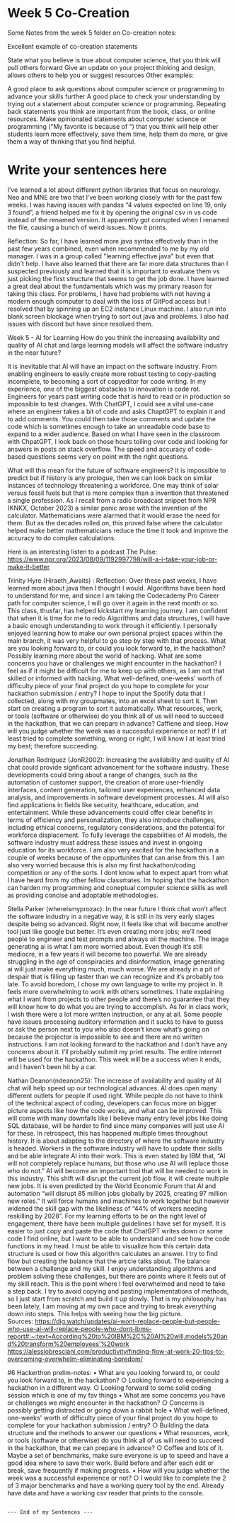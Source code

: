 # Week 5 Co-Creation

Some Notes from the week 5 folder on Co-creation notes:

Excellent example of co-creation statements

State what you believe is true about computer science, that you think will pull others forward
Give an update on your project thinking and design, allows others to help you or suggest resources
Other examples:

A good place to ask questions about computer science or programming to advance your skills further
A good place to check your understanding by trying out a statement about computer science or programming.
Repeating back statements you think are important from the book, class, or online resources.
Make opinionated statements about computer science or programming ("My favorite is because of ") that you think will help other students learn more effectively, save them time, help them do more, or give them a way of thinking that you find helpful.

# Write your sentences here
I’ve learned a lot about different python libraries that focus on neurology. Neo and MNE are two that I’ve been working closely with for the past few weeks. I was having issues with pandas “4 values expected on line 19, only 3 found”, a friend helped me fix it by opening the original csv in vs code instead of the renamed version. It apparently got corrupted when I renamed the file, causing a bunch of weird issues. Now it prints.

Reflection: So far, I have learned more java syntax effectively than in the past few years combined, even when recommended to me by my old manager. I was in a group called "learning effective java" but even that didn't help.  I have also learned that there are far more data structures than I suspected previously and learned that it is important to evaluate them vs just picking the first structure that seems to get the job done. I have learned a great deal about the fundamentals which was my primary reason for taking this class. For problems, I have had problems with not having a modern enough computer to deal with the loss of GitPod access but I resolved that by spinning up an EC2 instance Linux machine. I also run into blank screen blockage when trying to sort out java and problems. I also had issues with discord but have since resolved them.

Week 5 - AI for Learning
How do you think the increasing availability and quality of AI chat and large learning models will affect the software industry in the near future? 
  
It is inevitable that AI will have an impact on the software industry. From enabling engineers to easily create more robust testing to copy-pasting incomplete, to becoming a sort of copyeditor for code writing. In my experience, one of the biggest obstacles to innovation is code rot. Engineers for years past writing code that is hard to read or in production so impossible to test changes. With ChatGPT, I could see a vital use-case where an engineer takes a bit of code and asks ChaptGPT to explain it and to add comments. You could then take those comments and update the code which is sometimes enough to take an unreadable code base to expand to a wider audience. Based on what I have seen in the classroom with ChpatGPT, I look back on those hours toiling over code and looking for answers in posts on stack overflow. The speed and accuracy of code-based questions seems very on point with the right questions. 
  
What will this mean for the future of software engineers? It is impossible to predict but if history is any prologue, then we can look back on similar instances of technology threatening a workforce. One may think of solar versus fossil fuels but that is more complex than a invention that threatened a single profession. As I recall from a radio broadcast snippet from NPR (KNKX, October 2023) a similar panic arose with the invention of the calculator. Mathematicians were alarmed that it would erase the need for them. But as the decades rolled on, this proved false where the calculator helped make better mathematicians reduce the time it took and improve the accuracy to do complex calculations. 
  
Here is an interesting listen to a podcast The Pulse: https://www.npr.org/2023/08/09/1192997798/will-a-i-take-your-job-or-make-it-better 
 

Trinity Hyre (Hiraeth_Awaits) :
Reflection: Over these past weeks, I have learned more about java then I thought I would. Algorithms have been hard to understand for me, and since I am taking the Codecademy Pro Career path for computer science, I will go over it again in the next month or so. This class, thusfar, has helped kickstart my learning journey. I am confident that when it is time for me to redo Algorithms and data structures, I will have a basic enough understanding to work through it efficiently. I personally enjoyed learning how to make our own personal project spaces within the main branch, it was very helpful to go step by step with that process.
What are you looking forward to, or could you look forward to, in the hackathon?
Possibly learning more about the world of hacking.
What are some concerns you have or challenges we might encounter in the hackathon?
I feel as if it might be difficult for me to keep up with others, as I am not that skilled or informed with hacking.
What well-defined, one-weeks' worth of difficulty piece of your final project do you hope to complete for your hackathon submission / entry?
I hope to input the Spotify data that I collected, along with my groupmates, into an excel sheet to sort it. Then start on creating a program to sort it automatically.
What resources, work, or tools (software or otherwise) do you think all of us will need to succeed in the hackathon, that we can prepare in advance?
Caffiene and sleep. 
How will you judge whether the week was a successful experience or not?
If I at least tried to complete something, wrong or right, I will know I at least tried my best; therefore succeeding.


Jonathan Rodriguez (JonR2002): Increasing the availability and quality of AI chat could provide signficant advancement for the software industry. These developments could bring about a range of changes, such as the automation of customer support, the creation of more user-friendly interfaces, content generation, tailored user experiences, enhanced data analysis, and improvements in software development processes. AI will also find applications in fields like security, healthcare, education, and entertainment. While these advancements could offer clear benefits in terms of efficiency and personalization, they also introduce challenges, including ethical concerns, regulatory considerations, and the potential for workforce displacement. To fully leverage the capabilities of AI models, the software industry must address these issues and invest in ongoing education for its workforce. 
I am also very excited for the hackathon in a couple of weeks because of the oppurtunites that can arise from this. I am also very worried because this is also my first hackathon/coding competition or any of the sorts. I dont know what to expect apart from what I have heard from my other fellow classmates. Im hoping that the hackathon can harden my programming and coneptual computer science skills as well as providing concise and adoptable methodologies. 

Stella Parker (whereismyprozac):
In the near future I think chat won’t affect the software industry in a negative way, it is still in its very early stages despite being so advanced. Right now, it feels like chat will become another tool just like google but better. It’s even creating more jobs; we’ll need people to engineer and test prompts and always oil the machine. The image generating ai is what I am more worried about. Even though it’s still mediocre, in a few years it will become too powerful. We are already struggling in the age of conspiracies and disinformation, image generating ai will just make everything much, much worse. We are already in a pit of despair that is filling up faster than we can recognize and it’s probably too late.
To avoid boredom, I chose my own language to write my project in. It feels more overwhelming to work with others sometimes. I hate explaining what I want from projects to other people and there’s no guarantee that they will know how to do what you are trying to accomplish. As for in class work, I wish there were a lot more written instruction, or any at all. Some people have issues processing auditory information and it sucks to have to guess or ask the person next to you who also doesn’t know what’s going on because the projector is impossible to see and there are no written instructions. 
I am not looking forward to the hackathon and I don’t have any concerns about it. I’ll probably submit my print results. The entire internet will be used for the hackathon. This week will be a success when it ends, and I haven’t been hit by a car.

Nathan Deanon(ndeanon25):
      The increase of availability and quality of AI chat will help speed up our technological advances. AI does open many different outlets for people if used right. While people do not have to think of the technical aspect of coding, developers can focus more on bigger picture aspects like how the code works, and what can be improved. This will come with many downfalls like I believe many entry level jobs like doing SQL database, will be harder to find since many companies will just use AI for these. In retrospect, this has happened multiple times throughout history. It is about adapting to the directory of where the software industry is headed. Workers in the software industry will have to update their skills and be able integrate AI into their work. This is even stated by IBM that, “AI will not completely replace humans, but those who use AI will replace those who do not.” AI will become an important tool that will be needed to work in this industry. This shift will disrupt the current job flow, it will create multiple new jobs. It is even predicted by the World Economic Forum that AI and automation “will disrupt 85 million jobs globally by 2025, creating 97 million new roles.” It will force humans and machines to work together but however widened the skill gap with the likeliness of “44% of workers needing reskilling by 2028”. 
      For my learning efforts to be on the right level of engagement, there have been multiple guidelines I have set for myself. It is easier to just copy and paste the code that ChatGPT writes down or some code I find online, but I want to be able to understand and see how the code functions in my head. I must be able to visualize how this certain data structure is used or how this algorithm calculates an answer. I try to find flow but creating the balance that the article talks about.  The balance between a challenge and my skill. I enjoy understanding algorithms and problem solving these challenges, but there are points where it feels out of my skill reach. This is the point where I feel overwhelmed and need to take a step back. I try to avoid copying and pasting implementations of methods, so I just start from scratch and build it up slowly. That is my philosophy has been lately, I am moving at my own pace and trying to break everything down into steps. This helps with seeing how the big picture.   
Sources: 
https://dig.watch/updates/ai-wont-replace-people-but-people-who-use-ai-will-replace-people-who-dont-ibms-report#:~:text=According%20to%20IBM%2C%20AI%20will,models%20and%20transform%20employees'%20work 
https://alessiobresciani.com/productivity/finding-flow-at-work-20-tips-to-overcoming-overwhelm-eliminating-boredom/  

#6 Hackerthon prelim-notes:
	• What are you looking forward to, or could you look forward to, in the hackathon?
		○ Looking forward to experiencing a hackathon in a different way.
		○ Looking forward to some solid coding session which is one of my fav things
	• What are some concerns you have or challenges we might encounter in the hackathon?
		○ Concerns is possibly getting distracted or going down a rabbit hole
	• What well-defined, one-weeks' worth of difficulty piece of your final project do you hope to complete for your hackathon submission / entry?
		○ Building the data structure and the methods to answer our questions
	• What resources, work, or tools (software or otherwise) do you think all of us will need to succeed in the hackathon, that we can prepare in advance?
		○ Coffee and lots of it. Maybe a set of benchmarks, make sure everyone is up to speed and have a good idea where to save their work. Build before and after each edit or break, save frequently if making progress.
	• How will you judge whether the week was a successful experience or not?
		○ I would like to complete the 2 of 3 major benchmarks and have a working query tool by the end. Already have data and have a working csv reader that prints to the console.

                                                                                    --- End of my Sentences ---


